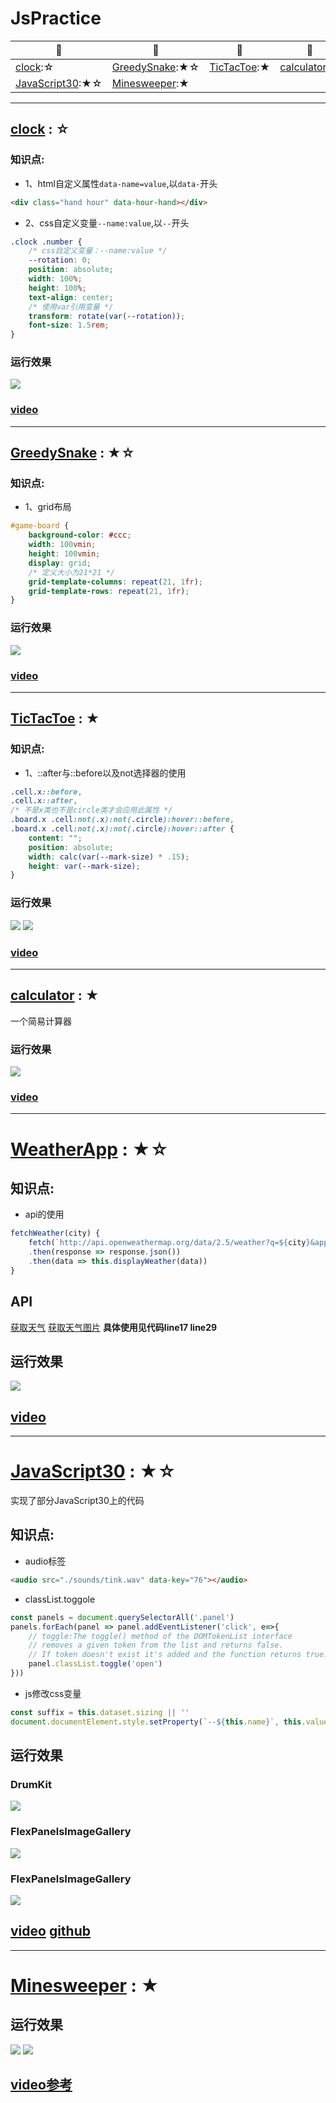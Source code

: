 # JsPractice

[star]:★
[half-star]:☆

| :card_index: | :jack_o_lantern: | :beer: | :fish_cake: | :octocat: |
| ----- | ----- | ----- | ----- | ----- |
| [clock](#clock):☆ | [GreedySnake](#GreedySnake):★☆ | [TicTacToe](#TicTacToe):★ | [calculator](#calculator):★ | [WeatherApp](#WeatherApp):★☆ |
| [JavaScript30](#JavaScript30):★☆ | [Minesweeper](#Minesweeper):★ |

---
<span id="clock"></span>
## [clock](./content/clock/) : ☆
### 知识点:
- 1、html自定义属性`data-name=value`,以`data-`开头
```html
<div class="hand hour" data-hour-hand></div>
```
- 2、css自定义变量`--name:value`,以`--`开头
```css
.clock .number {
    /* css自定义变量：--name:value */
    --rotation: 0;
    position: absolute;
    width: 100%;
    height: 100%;
    text-align: center;
    /* 使用var引用变量 */
    transform: rotate(var(--rotation));
    font-size: 1.5rem;
}
```

### 运行效果
![](./content/clock/image/1.png)
### [video](https://www.youtube.com/watch?v=Ki0XXrlKlHY)

---
<span id="GreedySnake"></span>
## [GreedySnake](./content/GreedySnake/) : ★☆
### 知识点:
- 1、grid布局
```css
#game-board {
    background-color: #ccc;
    width: 100vmin;
    height: 100vmin;
    display: grid;
    /* 定义大小为21*21 */
    grid-template-columns: repeat(21, 1fr);
    grid-template-rows: repeat(21, 1fr);
}
```

### 运行效果
![](./content/GreedySnake/image/1.png)
### [video](https://www.youtube.com/watch?v=QTcIXok9wNY)

---
<span id="TicTacToe"></span>
## [TicTacToe](./content/TicTacToe/) : ★
### 知识点:
- 1、::after与::before以及not选择器的使用
```css
.cell.x::before,
.cell.x::after,
/* 不是x类也不是circle类才会应用此属性 */
.board.x .cell:not(.x):not(.circle):hover::before,
.board.x .cell:not(.x):not(.circle):hover::after {
    content: "";
    position: absolute;
    width: calc(var(--mark-size) * .15);
    height: var(--mark-size);
}
```

### 运行效果
![](./content/TicTacToe/image/1.png)
![](./content/TicTacToe/image/2.png)
### [video](https://www.youtube.com/watch?v=Y-GkMjUZsmM)

---
<span id="calculator"></span>
## [calculator](./content/calculator/) : ★
一个简易计算器
### 运行效果
![](./content/calculator/image/1.png)

### [video](https://www.youtube.com/watch?v=j59qQ7YWLxw)

---
<span id="WeatherApp"></span>
# [WeatherApp](./content/WeatherApp/) : ★☆
## 知识点:
- api的使用
```js
fetchWeather(city) {
    fetch(`http://api.openweathermap.org/data/2.5/weather?q=${city}&appid=${this.key}&units=metric`)
    .then(response => response.json())
    .then(data => this.displayWeather(data))
}

```

## API
[获取天气](https://openweathermap.org/current)
[获取天气图片](https://openweathermap.org/img/wn/04d.png)
**具体使用见代码line17 line29**

## 运行效果
![](./content/WeatherApp/image/1.png)

## [video](https://www.youtube.com/watch?v=WZNG8UomjSI)


---
<span id="JavaScript30"></span>
# [JavaScript30](./content/JavaScript30/) : ★☆
实现了部分JavaScript30上的代码
## 知识点:
- audio标签
```html
<audio src="./sounds/tink.wav" data-key="76"></audio>
```
- classList.toggole
```js
const panels = document.querySelectorAll('.panel')
panels.forEach(panel => panel.addEventListener('click', e=>{
    // toggle:The toggle() method of the DOMTokenList interface 
    // removes a given token from the list and returns false. 
    // If token doesn't exist it's added and the function returns true.
    panel.classList.toggle('open')
}))
```
- js修改css变量
```js
const suffix = this.dataset.sizing || ''
document.documentElement.style.setProperty(`--${this.name}`, this.value + suffix)
```

## 运行效果
### DrumKit
![](./content/JavaScript30/DrumKit/image/1.png)
### FlexPanelsImageGallery
![](./content/JavaScript30/FlexPanelsImageGallery/image/1.png)
### FlexPanelsImageGallery
![](./content/JavaScript30/UpdateCssVariableWithJS/image/1.png)

## [video](https://javascript30.com/) [github](https://github.com/wesbos/JavaScript30)


---
<span id="Minesweeper"></span>
# [Minesweeper](./content/Minesweeper/) : ★


## 运行效果
![](./content/Minesweeper/image/1.png)
![](./content/Minesweeper/image/2.png)

## [video参考](https://www.youtube.com/watch?v=kBMnD_aElCQ&t=169s)